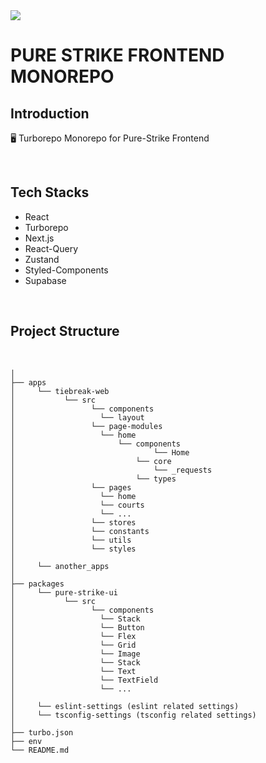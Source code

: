 <img src="https://i.imgur.com/X3zXFla.png"/>

# PURE STRIKE FRONTEND MONOREPO

## Introduction

🖥️ Turborepo Monorepo for Pure-Strike Frontend

<br/>


## Tech Stacks

- React
- Turborepo
- Next.js
- React-Query
- Zustand
- Styled-Components
- Supabase

<br/>

## Project Structure

<br/>

```
│
├── apps
│     └── tiebreak-web
│           └── src
│                 └── components
│                   └── layout
│                 └── page-modules
│                   └── home
│                       └── components
│                               └── Home
│                           └── core
│                               └── _requests
│                           └── types
│                 └── pages
│                   └── home
│                   └── courts
│                   └── ...
│                 └── stores
│                 └── constants
│                 └── utils
│                 └── styles
│
│     └── another_apps
│
├── packages
│     └── pure-strike-ui
│           └── src
│                 └── components
│                   └── Stack
│                   └── Button
│                   └── Flex
│                   └── Grid
│                   └── Image
│                   └── Stack
│                   └── Text
│                   └── TextField
│                   └── ...
│
│     └── eslint-settings (eslint related settings)
│     └── tsconfig-settings (tsconfig related settings)
│
├── turbo.json
├── env
└── README.md
```


